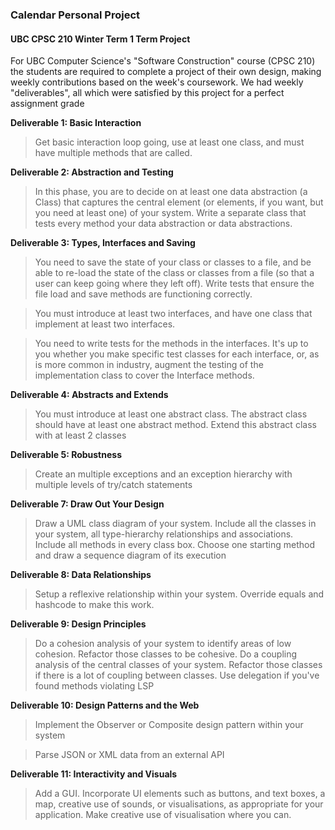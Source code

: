 ### Calendar Personal Project
#### UBC CPSC 210 Winter Term 1 Term Project

For UBC Computer Science's "Software Construction" course (CPSC 210) the students are required to complete a project of their own design, making weekly contributions based on the week's coursework. We had weekly "deliverables", all which were satisfied by this project for a perfect assignment grade

**Deliverable 1: Basic Interaction**
> Get basic interaction loop going, use at least one class, and must have multiple methods that are called. 

**Deliverable 2: Abstraction and Testing**
> In this phase, you are to decide on at least one data abstraction (a Class) that captures the central element (or elements, if you want, but you need at least one) of your system. Write a separate class that tests every method your data abstraction or data abstractions. 

**Deliverable 3: Types, Interfaces and Saving**
> You need to save the state of your class or classes to a file, and be able to re-load the state of the class or classes from a file (so that a user can keep going where they left off).  Write tests that ensure the file load and save methods are functioning correctly.

> You must introduce at least two interfaces, and have one class that implement at least two interfaces.

> You need to write tests for the methods in the interfaces. It's up to you whether you make specific test classes for each interface, or, as is more common in industry, augment the testing of the implementation class to cover the Interface methods.

**Deliverable 4: Abstracts and Extends**
> You must introduce at least one abstract class. The abstract class should have at least one abstract method. Extend this abstract class with at least 2 classes

**Deliverable 5: Robustness**
> Create an multiple exceptions and an exception hierarchy with multiple levels of try/catch statements

**Deliverable 7: Draw Out Your Design**
> Draw a UML class diagram of your system. Include all the classes in your system, all type-hierarchy relationships and associations. Include all methods in every class box. Choose one starting method and draw a sequence diagram of its execution

**Deliverable 8: Data Relationships**
> Setup a reflexive relationship within your system. Override equals and hashcode to make this work.

**Deliverable 9: Design Principles**
> Do a cohesion analysis of your system to identify areas of low cohesion. Refactor those classes to be cohesive. Do a coupling analysis of the central classes of your system. Refactor those classes if there is a lot of coupling between classes. Use delegation if you've found methods violating LSP

**Deliverable 10: Design Patterns and the Web**
> Implement the Observer or Composite design pattern within your system

> Parse JSON or XML data from an external API 

**Deliverable 11: Interactivity and Visuals**
> Add a GUI. Incorporate UI elements such as buttons, and text boxes, a map, creative use of sounds, or visualisations, as appropriate for your application.  Make creative use of visualisation where you can.
